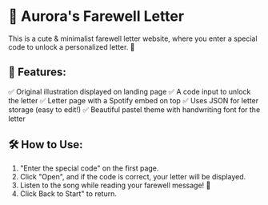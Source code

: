 # 💌 Aurora's Farewell Letter

This is a cute & minimalist farewell letter website, where you enter a special code to unlock a personalized letter. 🎀

## 📌 Features:
✅ Original illustration displayed on landing page
✅ A code input to unlock the letter
✅ Letter page with a Spotify embed on top
✅ Uses JSON for letter storage (easy to edit!)
✅ Beautiful pastel theme with handwriting font for the letter

## 🛠️ How to Use:
1. "Enter the special code" on the first page.
2. Click "Open", and if the code is correct, your letter will be displayed.
3. Listen to the song while reading your farewell message! 💖
4. Click Back to Start" to return.
